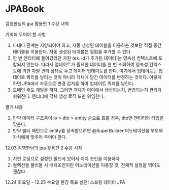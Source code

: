 # JPABook

김영한님의 jpa 활용편 1 수강 내역

기억해 두어야 할 사항
1. 다대다 관계는 지양되어야 하고, 자동 생성된 테이블을 이용하는 것보단 직접 중간 테이블을 이용한다. 
자동 생성된 테이블은 컬럼을 추가할 수 없다.
2. 한 번 엔티티에 들어갔었던 자원 (ex. id가 추가된 데이터)는 영속성 컨텍스트에 포함되지 않는다. 
따라서 업데이트가 필요한 데이터를 한 번 조회하여 영속성 컨텍스트에 의한 자원 관리 상태로 두고 데이터 업데이트를 한다.
여기에서 업데이트는 업데이트 쿼리를 날리는 것이 아니라 객체에 담긴 데이터를 변경하는 것이다.
이렇게 하면 JPA에서 자동으로 변경 감지를 하여 업데이트 쿼리를 날린다.
3. 도메인 주도 개발을 하자. 그러면 객체가 어디에서 생성되는지, 변경되는지 관리가 쉬워진다. 엔티티에 객체 생성 로직 또한 위임한다.

별개 내용
1. 만약 데이터 구조층이 io > dto > entity 순으로 흐를 경우, dto엔 엔티티와 타입을 맞춘다.
2. 만약 빌더 패턴으로 entity를 상속받으려면 @SuperBuilder 어노테이션을 부모와 자식에게 맞추어 주어야 한다.

12.03 김영한님의 jpa 활용편 2 수강 시작
1. 지연 로딩으로 설정한 필드에 있어서 패치 조인을 이용하자
2. 컬렉션을 불러올 시 배치조인이란 어노테이션을 이용할 것, 전체적 설정을 엮어도 괜찮다

12.24 화요일 - 12.25 수요일 완강 목표 실전! 스프링 데이터 JPA